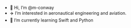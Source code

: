 - 👋 Hi, I’m @m-conway
- ✈️ I’m interested in aeronautical engineering and aviation.
- 🐍 I’m currently learning Swift and Python
